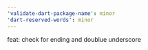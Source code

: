 ```yaml
---
'validate-dart-package-name': minor
'dart-reserved-words': minor
---
```


feat: check for ending and doublue underscore
